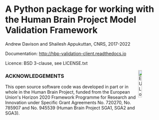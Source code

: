 A Python package for working with the Human Brain Project Model Validation Framework
====================================================================================

Andrew Davison and Shailesh Appukuttan, CNRS, 2017-2022

Documentation: http://hbp-validation-client.readthedocs.io

Licence: BSD 3-clause, see LICENSE.txt

<div><img src="https://raw.githubusercontent.com/HumanBrainProject/hbp-validation-client/master/eu_logo.jpg" alt="EU Logo" width="15%" align="right"></div>

### ACKNOWLEDGEMENTS
This open source software code was developed in part or in whole in the Human Brain Project, funded from the European Union's Horizon 2020 Framework Programme for Research and Innovation under Specific Grant Agreements No. 720270, No. 785907 and No. 945539 (Human Brain Project SGA1, SGA2 and SGA3).
